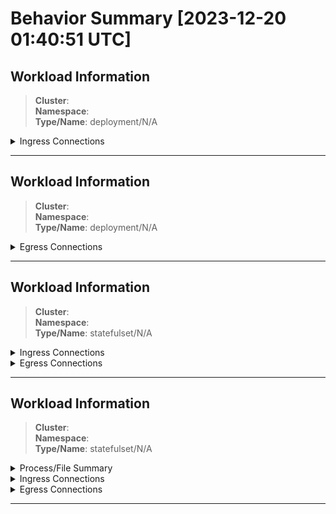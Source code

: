 # Behavior Summary [2023-12-20 01:40:51 UTC]


## Workload Information 
>**Cluster**:   
>**Namespace**:   
>**Type/Name**: deployment/N/A  

<details>
<summary>Ingress Connections</summary>

<table><tr><th>Protocol</th><th>Command</th><th>POD/SVC/IP</th><th>Port</th></tr><tr><td>

```diff
- WHATDIDYOUSAY	 
```
</td><td>
<code>N/A</code>
</td><td>
<code>10.4.3.99</code>
</td><td>
<code>80</code>
</td></tr>
<tr><td>

```diff
+ ISAIDPROTOCOL	 
```
</td><td>
<code>N/A</code>
</td><td>
<code>10.4.3.99</code>
</td><td>
<code>80</code>
</td></tr>
<tr><td>

```diff
- TCP	 
```
</td><td>
<code>N/A</code>
</td><td>
<code>10.4.2.47</code>
</td><td>
<code>80</code>
</td></tr>
<tr><td>

```diff
+ UDP	 
```
</td><td>
<code>N/A</code>
</td><td>
<code>10.4.2.47</code>
</td><td>
<code>80</code>
</td></tr>
<tr><td>
<code>TCP</code>
</td><td>
<code>N/A</code>
</td><td>

```diff
- 10.4.2.175	 
```
</td><td>
<code>80</code>
</td></tr>
<tr><td>
<code>TCPv6</code>
</td><td>
<code>N/A</code>
</td><td>

```diff
+ 10.4.2.800	 
```
</td><td>
<code>80</code>
</td></tr>
<tr><td>

```diff
- TCP	 
```
</td><td>
<code>N/A</code>
</td><td>
<code>10.4.2.175</code>
</td><td>
<code>80</code>
</td></tr>
<tr><td>
<code>TCP</code>
</td><td>
<code>N/A</code>
</td><td>

```diff
- 10.4.3.37	 
```
</td><td>
<code>8000</code>
</td></tr>
<tr><td>
<code>TCP</code>
</td><td>
<code>N/A</code>
</td><td>

```diff
+ 10.4.3.69	 
```
</td><td>
<code>8000</code>
</td></tr>
</table>

</details>
<hr>

## Workload Information 
>**Cluster**:   
>**Namespace**:   
>**Type/Name**: deployment/N/A  

<details>
<summary>Egress Connections</summary>

<table><tr><th>Protocol</th><th>Command</th><th>POD/SVC/IP</th><th>Port</th></tr><tr><td>
<code>TCP</code>
</td><td>
<code>N/A</code>
</td><td>

```diff
- 52.217.12.92	 
```
</td><td>
<code>443</code>
</td></tr>
<tr><td>
<code>TCP</code>
</td><td>
<code>N/A</code>
</td><td>

```diff
- 54.231.165.33	 
```
</td><td>
<code>443</code>
</td></tr>
<tr><td>
<code>TCP</code>
</td><td>
<code>N/A</code>
</td><td>

```diff
- 52.217.89.140	 
```
</td><td>
<code>443</code>
</td></tr>
<tr><td>
<code>TCP</code>
</td><td>
<code>N/A</code>
</td><td>

```diff
- 3.5.10.16	 
```
</td><td>
<code>8908</code>
</td></tr>
<tr><td>
<code>UDP</code>
</td><td>
<code>/usr/lib/git-core/git-remote-http</code>
</td><td>
<code>N/A</code>
</td><td>
<code>N/A</code>
</td></tr>
<tr><td>

```diff
- TCP	 
```
</td><td>
<code>N/A</code>
</td><td>
<code>54.231.169.89</code>
</td><td>
<code>443</code>
</td></tr>
<tr><td>

```diff
+ UDP	 
```
</td><td>
<code>/usr/lib/git-core/git-remote-http</code>
</td><td>
<code>N/A</code>
</td><td>
<code>N/A</code>
</td></tr>
<tr><td>
<code>TCP</code>
</td><td>
<code>N/A</code>
</td><td>

```diff
+ 52.216.44.217	 
```
</td><td>
<code>443</code>
</td></tr>
<tr><td>

```diff
- UDP	 
```
</td><td>
<code>/usr/lib/git-core/git-remote-http</code>
</td><td>
<code>N/A</code>
</td><td>
<code>N/A</code>
</td></tr>
<tr><td>

```diff
+ TCP	 
```
</td><td>
<code>N/A</code>
</td><td>
<code>52.217.119.113</code>
</td><td>
<code>443</code>
</td></tr>
<tr><td>
<code>TCP</code>
</td><td>
<code>N/A</code>
</td><td>
<code>54.231.169.89</code>
</td><td>

```diff
- 443	 
```
</td></tr>
<tr><td>
<code>UDP</code>
</td><td>
<code>/usr/lib/git-core/git-remote-http</code>
</td><td>
<code>N/A</code>
</td><td>
<code>N/A</code>
</td></tr>
<tr><td>
<code>TCP</code>
</td><td>
<code>N/A</code>
</td><td>
<code>52.217.93.196</code>
</td><td>

```diff
- 443	 
```
</td></tr>
<tr><td>
<code>TCP</code>
</td><td>
<code>N/A</code>
</td><td>
<code>10.4.12.68</code>
</td><td>

```diff
+ 5432	 
```
</td></tr>
<tr><td>
<code>TCP</code>
</td><td>
<code>N/A</code>
</td><td>
<code>3.5.25.182</code>
</td><td>

```diff
- 443	 
```
</td></tr>
<tr><td>
<code>TCP</code>
</td><td>
<code>N/A</code>
</td><td>
<code>172.20.135.200</code>
</td><td>

```diff
+ 8200	 
```
</td></tr>
<tr><td>
<code>TCP</code>
</td><td>
<code>N/A</code>
</td><td>
<code>52.217.196.225</code>
</td><td>

```diff
- 443	 
```
</td></tr>
<tr><td>
<code>TCP</code>
</td><td>
<code>N/A</code>
</td><td>
<code>172.20.3.44</code>
</td><td>

```diff
+ 8000	 
```
</td></tr>
<tr><td>
<code>TCP</code>
</td><td>
<code>N/A</code>
</td><td>

```diff
+ 52.217.129.105	 
```
</td><td>
<code>443</code>
</td></tr>
<tr><td>
<code>TCP</code>
</td><td>
<code>N/A</code>
</td><td>

```diff
+ 54.231.169.89	 
```
</td><td>
<code>443</code>
</td></tr>
</table>

</details>
<hr>

## Workload Information 
>**Cluster**:   
>**Namespace**:   
>**Type/Name**: statefulset/N/A  

<details>
<summary>Ingress Connections</summary>

<table><tr><th>Protocol</th><th>Command</th><th>POD/SVC/IP</th><th>Port</th></tr><tr><td>

```diff
+ SOME_TCP	 
```
</td><td>
<code>N/A</code>
</td><td>
<code>10.4.2.92</code>
</td><td>
<code>8301</code>
</td></tr>
<tr><td>
<code>TCPv6</code>
</td><td>
<code>N/A</code>
</td><td>

```diff
- 10.4.1.110	 
```
</td><td>
<code>8301</code>
</td></tr>
<tr><td>
<code>TCPv6</code>
</td><td>
<code>N/A</code>
</td><td>

```diff
+ 10.4.1.765423	 
```
</td><td>
<code>8301</code>
</td></tr>
</table>

</details>
<details>
<summary>Egress Connections</summary>

<table><tr><th>Protocol</th><th>Command</th><th>POD/SVC/IP</th><th>Port</th></tr><tr><td>
<code>TCP</code>
</td><td>
<code>N/A</code>
</td><td>

```diff
- 10.4.2.92	 
```
</td><td>
<code>8301</code>
</td></tr>
<tr><td>
<code>TCP</code>
</td><td>
<code>N/A</code>
</td><td>

```diff
+ 1.0.0.2	 
```
</td><td>
<code>8301</code>
</td></tr>
</table>

</details>
<hr>

## Workload Information 
>**Cluster**:   
>**Namespace**:   
>**Type/Name**: statefulset/N/A  

<details>
<summary>Process/File Summary</summary>

<table><tr><th>Source Path</th><th>Destination Path</th><th>Status</th></tr><tr><td>
<code>/opt/bitnami/erlang/lib/erlang/erts-14.1.1/bin/erl_child_setup</code>
</td><td>

```diff
- /opt/bitnami/erlang/lib/erlang/erts-14.1.1/bin/inet_gethost	 
```
</td><td>Allow</td></tr><tr><td>
<code>/opt/bitnami/erlang/lib/erlang/erts-14.1.1/bin/erl_child_setup</code>
</td><td>

```diff
+ /opt/bitnami/erlang/lib/erlang/erts-14.1.1/bin/this_is_ghost_now	 
```
</td><td>Allow</td></tr><tr><td>
<code>/bin/dash</code>
</td><td>

```diff
- /usr/bin/basename	 
```
</td><td>Allow</td></tr><tr><td>
<code>/bin/dash</code>
</td><td>

```diff
+ /usr/whcihbin/basename	 
```
</td><td>Allow</td></tr><tr><td>
<code>/opt/bitnami/erlang/lib/erlang/erts-14.1.1/bin/erl</code>
</td><td>

```diff
- /usr/bin/dirname	 
```
</td><td>Allow</td></tr><tr><td>
<code>/opt/bitnami/erlang/lib/erlang/erts-14.1.1/bin/erl</code>
</td><td>

```diff
+ /usr/dustbin/dirname	 
```
</td><td>Allow</td></tr></table>

</details>
<details>
<summary>Ingress Connections</summary>

<table><tr><th>Protocol</th><th>Command</th><th>POD/SVC/IP</th><th>Port</th></tr><tr><td>
<code>TCPv6</code>
</td><td>
<code>N/A</code>
</td><td>

```diff
- 10.4.3.119	 
```
</td><td>
<code>5672</code>
</td></tr>
<tr><td>
<code>TCPv6</code>
</td><td>
<code>N/A</code>
</td><td>

```diff
+ 10.4.3.8000	 
```
</td><td>
<code>5672</code>
</td></tr>
</table>

</details>
<details>
<summary>Egress Connections</summary>

<table><tr><th>Protocol</th><th>Command</th><th>POD/SVC/IP</th><th>Port</th></tr><tr><td>
<code>UDP</code>
</td><td>

```diff
- /opt/bitnami/erlang/lib/erlang/erts-14.1.1/bin/beam.smp	 
```
</td><td>
<code>N/A</code>
</td><td>
<code>N/A</code>
</td></tr>
<tr><td>
<code>UDP</code>
</td><td>

```diff
+ /opt/japanwhojapani/erlang/lib/erlang/erts-14.1.1/bin/beam.smp	 
```
</td><td>
<code>N/A</code>
</td><td>
<code>N/A</code>
</td></tr>
<tr><td>
<code>TCP</code>
</td><td>
<code>N/A</code>
</td><td>
<code>127.0.0.1</code>
</td><td>

```diff
+ 8000	 
```
</td></tr>
<tr><td>
<code>TCP</code>
</td><td>
<code>/opt/bitnami/erlang/lib/erlang/erts-14.1.1/bin/erlexec</code>
</td><td>

```diff
- 127.0.0.1	 
```
</td><td>
<code>4369</code>
</td></tr>
<tr><td>
<code>TCP</code>
</td><td>
<code>/opt/bitnami/erlang/lib/erlang/erts-14.1.1/bin/erlexec</code>
</td><td>

```diff
+ 127.0.1.1	 
```
</td><td>
<code>4369</code>
</td></tr>
<tr><td>
<code>TCP</code>
</td><td>
<code>/opt/bitnami/erlang/lib/erlang/erts-14.1.1/bin/erlexec</code>
</td><td>

```diff
+ 127.0.2.1	 
```
</td><td>
<code>4369</code>
</td></tr>
<tr><td>
<code>TCP</code>
</td><td>
<code>/opt/bitnami/erlang/lib/erlang/erts-14.1.1/bin/erlexec</code>
</td><td>
<code>127.0.2.1</code>
</td><td>

```diff
+ 4369	 
```
</td></tr>
<tr><td>

```diff
+ TCP	 
```
</td><td>
<code>/opt/bitnami/erlang/lib/erlang/erts-14.1.1/bin/erlexec</code>
</td><td>
<code>127.0.2.1</code>
</td><td>
<code>4369</code>
</td></tr>
<tr><td>
<code>TCP</code>
</td><td>
<code>/opt/bitnami/erlang/lib/erlang/erts-14.1.1/bin/erlexec</code>
</td><td>

```diff
+ 127.0.3.1	 
```
</td><td>
<code>4369</code>
</td></tr>
<tr><td>
<code>TCP</code>
</td><td>

```diff
+ /opt/bitnami/erlang/lib/erlang/erts-14.1.1/bin/erlexec	 
```
</td><td>
<code>127.0.4.1</code>
</td><td>
<code>4369</code>
</td></tr>
<tr><td>
<code>TCP</code>
</td><td>
<code>/opt/bitnami/erlang/lib/erlang/erts-14.1.1/bin/erlexec</code>
</td><td>

```diff
+ 127.0.4.1	 
```
</td><td>
<code>4369</code>
</td></tr>
<tr><td>
<code>UDP</code>
</td><td>

```diff
+ /opt/bitnami/erlang/lib/the-lang-lol/erts-14.1.1/bin/erlexec	 
```
</td><td>
<code>N/A</code>
</td><td>
<code>N/A</code>
</td></tr>
</table>

</details>
<hr>
